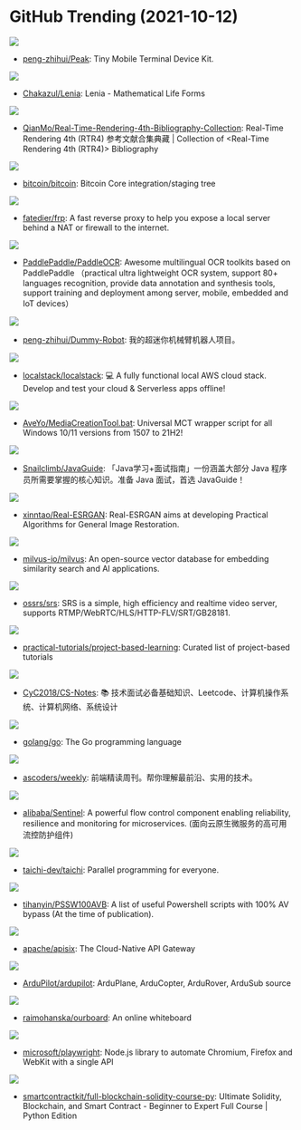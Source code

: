 # GitHub Trending (2021-10-12)

![](https://img.shields.io/badge/C-New%2082-green?style=flat-square&logo=appveyor)
- [peng-zhihui/Peak](https://github.com/peng-zhihui/Peak): Tiny Mobile Terminal Device Kit.

![](https://img.shields.io/badge/Python-New%2062-green?style=flat-square&logo=appveyor)
- [Chakazul/Lenia](https://github.com/Chakazul/Lenia): Lenia - Mathematical Life Forms

![](https://img.shields.io/badge/HTML-New%2042-green?style=flat-square&logo=appveyor)
- [QianMo/Real-Time-Rendering-4th-Bibliography-Collection](https://github.com/QianMo/Real-Time-Rendering-4th-Bibliography-Collection): Real-Time Rendering 4th (RTR4) 参考文献合集典藏 | Collection of <Real-Time Rendering 4th (RTR4)> Bibliography

![](https://img.shields.io/badge/C%2B%2B-New%2066-green?style=flat-square&logo=appveyor)
- [bitcoin/bitcoin](https://github.com/bitcoin/bitcoin): Bitcoin Core integration/staging tree

![](https://img.shields.io/badge/Go-New%2044-green?style=flat-square&logo=appveyor)
- [fatedier/frp](https://github.com/fatedier/frp): A fast reverse proxy to help you expose a local server behind a NAT or firewall to the internet.

![](https://img.shields.io/badge/Python-New%2013-green?style=flat-square&logo=appveyor)
- [PaddlePaddle/PaddleOCR](https://github.com/PaddlePaddle/PaddleOCR): Awesome multilingual OCR toolkits based on PaddlePaddle （practical ultra lightweight OCR system, support 80+ languages recognition, provide data annotation and synthesis tools, support training and deployment among server, mobile, embedded and IoT devices）

![](https://img.shields.io/badge/none-New%20568-green?style=flat-square&logo=appveyor)
- [peng-zhihui/Dummy-Robot](https://github.com/peng-zhihui/Dummy-Robot): 我的超迷你机械臂机器人项目。

![](https://img.shields.io/badge/Python-New%20190-green?style=flat-square&logo=appveyor)
- [localstack/localstack](https://github.com/localstack/localstack): 💻 A fully functional local AWS cloud stack. Develop and test your cloud & Serverless apps offline!

![](https://img.shields.io/badge/Batchfile-New%2059-green?style=flat-square&logo=appveyor)
- [AveYo/MediaCreationTool.bat](https://github.com/AveYo/MediaCreationTool.bat): Universal MCT wrapper script for all Windows 10/11 versions from 1507 to 21H2!

![](https://img.shields.io/badge/Java-New%2063-green?style=flat-square&logo=appveyor)
- [Snailclimb/JavaGuide](https://github.com/Snailclimb/JavaGuide): 「Java学习+面试指南」一份涵盖大部分 Java 程序员所需要掌握的核心知识。准备 Java 面试，首选 JavaGuide！

![](https://img.shields.io/badge/Python-New%20526-green?style=flat-square&logo=appveyor)
- [xinntao/Real-ESRGAN](https://github.com/xinntao/Real-ESRGAN): Real-ESRGAN aims at developing Practical Algorithms for General Image Restoration.

![](https://img.shields.io/badge/Go-New%2018-green?style=flat-square&logo=appveyor)
- [milvus-io/milvus](https://github.com/milvus-io/milvus): An open-source vector database for embedding similarity search and AI applications.

![](https://img.shields.io/badge/C%2B%2B-New%2014-green?style=flat-square&logo=appveyor)
- [ossrs/srs](https://github.com/ossrs/srs): SRS is a simple, high efficiency and realtime video server, supports RTMP/WebRTC/HLS/HTTP-FLV/SRT/GB28181.

![](https://img.shields.io/badge/none-New%20144-green?style=flat-square&logo=appveyor)
- [practical-tutorials/project-based-learning](https://github.com/practical-tutorials/project-based-learning): Curated list of project-based tutorials

![](https://img.shields.io/badge/Java-New%2062-green?style=flat-square&logo=appveyor)
- [CyC2018/CS-Notes](https://github.com/CyC2018/CS-Notes): 📚 技术面试必备基础知识、Leetcode、计算机操作系统、计算机网络、系统设计

![](https://img.shields.io/badge/Go-New%2089-green?style=flat-square&logo=appveyor)
- [golang/go](https://github.com/golang/go): The Go programming language

![](https://img.shields.io/badge/JavaScript-New%2017-green?style=flat-square&logo=appveyor)
- [ascoders/weekly](https://github.com/ascoders/weekly): 前端精读周刊。帮你理解最前沿、实用的技术。

![](https://img.shields.io/badge/Java-New%208-green?style=flat-square&logo=appveyor)
- [alibaba/Sentinel](https://github.com/alibaba/Sentinel): A powerful flow control component enabling reliability, resilience and monitoring for microservices. (面向云原生微服务的高可用流控防护组件)

![](https://img.shields.io/badge/C%2B%2B-New%2019-green?style=flat-square&logo=appveyor)
- [taichi-dev/taichi](https://github.com/taichi-dev/taichi): Parallel programming for everyone.

![](https://img.shields.io/badge/PowerShell-New%2019-green?style=flat-square&logo=appveyor)
- [tihanyin/PSSW100AVB](https://github.com/tihanyin/PSSW100AVB): A list of useful Powershell scripts with 100% AV bypass (At the time of publication).

![](https://img.shields.io/badge/Lua-New%2010-green?style=flat-square&logo=appveyor)
- [apache/apisix](https://github.com/apache/apisix): The Cloud-Native API Gateway

![](https://img.shields.io/badge/C%2B%2B-New%203-green?style=flat-square&logo=appveyor)
- [ArduPilot/ardupilot](https://github.com/ArduPilot/ardupilot): ArduPlane, ArduCopter, ArduRover, ArduSub source

![](https://img.shields.io/badge/TypeScript-New%2074-green?style=flat-square&logo=appveyor)
- [raimohanska/ourboard](https://github.com/raimohanska/ourboard): An online whiteboard

![](https://img.shields.io/badge/JavaScript-New%2046-green?style=flat-square&logo=appveyor)
- [microsoft/playwright](https://github.com/microsoft/playwright): Node.js library to automate Chromium, Firefox and WebKit with a single API

![](https://img.shields.io/badge/none-New%2028-green?style=flat-square&logo=appveyor)
- [smartcontractkit/full-blockchain-solidity-course-py](https://github.com/smartcontractkit/full-blockchain-solidity-course-py): Ultimate Solidity, Blockchain, and Smart Contract - Beginner to Expert Full Course | Python Edition

